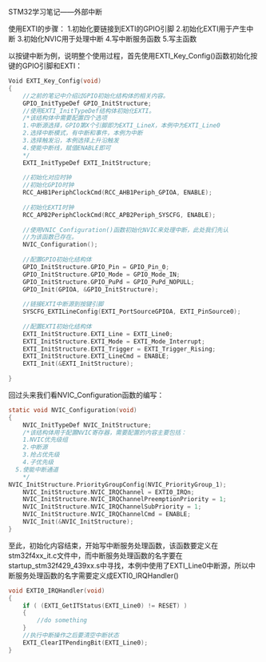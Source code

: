 STM32学习笔记——外部中断

使用EXTI的步骤：
1.初始化要链接到EXTI的GPIO引脚
2.初始化EXTI用于产生中断
3.初始化NVIC用于处理中断
4.写中断服务函数
5.写主函数

以按键中断为例，说明整个使用过程，首先使用EXTI_Key_Config()函数初始化按键的GPIO引脚和EXTI：

``` c
Void EXTI_Key_Config(void)
{
	//之前的笔记中介绍过GPIO初始化结构体的相关内容。
	GPIO_InitTypeDef GPIO_InitStructure;
	//使用EXTI_InitTypeDef结构体初始化EXTI。
	/*该结构体中需要配置四个选项
	1.中断源选择，GPIO第X个引脚即为EXTI_LineX，本例中为EXTI_Line0
	2.选择中断模式，有中断和事件，本例为中断
	3.选择触发沿，本例选择上升沿触发
	4.使能中断线，赋值ENABLE即可
	*/
	EXTI_InitTypeDef EXTI_InitStructure;
	
	//初始化对应时钟
	//初始化GPIO时钟
	RCC_AHB1PeriphClockCmd(RCC_AHB1Periph_GPIOA, ENABLE);
	
	//初始化EXTI时钟
	RCC_APB2PeriphClockCmd(RCC_APB2Periph_SYSCFG, ENABLE);
	
	//使用VNIC_Configuration()函数初始化NVIC来处理中断，此处我们先认
	//为该函数已存在。
	NVIC_Configuration();
	
	//配置GPIO初始化结构体
	GPIO_InitStructure.GPIO_Pin = GPIO_Pin_0;
	GPIO_InitStructure.GPIO_Mode = GPIO_Mode_IN;
	GPIO_InitStructure.GPIO_PuPd = GPIO_PuPd_NOPULL;
	GPIO_Init(GPIOA, &GPIO_InitStructure);
	
	//链接EXTI中断源到按键引脚
	SYSCFG_EXTILineConfig(EXTI_PortSourceGPIOA, EXTI_PinSource0);
	
	//配置EXTI初始化结构体
	EXTI_InitStructure.EXTI_Line = EXTI_Line0;
	EXTI_InitStructure.EXTI_Mode = EXTI_Mode_Interrupt;
	EXTI_InitStructure.EXTI_Trigger = EXTI_Trigger_Rising;
	EXTI_InitStructure.EXTI_LineCmd = ENABLE;
	EXTI_Init(&EXTI_InitStructure);
	
}
```

回过头来我们看NVIC_Configuration函数的编写：
``` c
static void NVIC_Configuration(void)
{
	NVIC_InitTypeDef NVIC_InitStructure;
	/*该结构体用于配置NVIC寄存器，需要配置的内容主要包括：
	1.NVIC优先级组
	2.中断源
	3.抢占优先级
	4.子优先级
  5.使能中断通道
	*/
NVIC_InitStructure.PriorityGroupConfig(NVIC_PriorityGroup_1);
	NVIC_InitStructure.NVIC_IRQChannel = EXTI0_IRQn;
	NVIC_InitStructure.NVIC_IRQChannelPreemptionPriority = 1;
	NVIC_InitStructure.NVIC_IRQChannelSubPriority = 1;
	NVIC_InitStructure.NVIC_IRQChannelCmd = ENABLE;
	NVIC_Init(&NVIC_InitStructure);
}
```


至此，初始化内容结束，开始写中断服务处理函数，该函数要定义在stm32f4xx_it.c文件中，而中断服务处理函数的名字要在startup_stm32f429_439xx.s中寻找，本例中使用了EXTI_Line0中断源，所以中断服务处理函数的名字需要定义成EXTI0_IRQHandler()

``` c
void EXTI0_IRQHandler(void)
{
	if ( (EXTI_GetITStatus(EXTI_Line0) != RESET) )
	{
		//do something
	}
	//执行中断操作之后要清空中断状态
	EXTI_ClearITPendingBit(EXTI_Line0);
}
```

